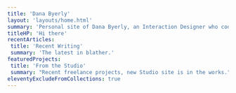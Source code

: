 ```yaml
---
title: 'Dana Byerly'
layout: 'layouts/home.html'
summary: 'Personal site of Dana Byerly, an Interaction Designer who codes'
titleHP: 'Hi there'
recentArticles:
 title: 'Recent Writing'
 summary: 'The latest in blather.'
featuredProjects:
 title: 'From the Studio'
 summary: "Recent freelance projects, new Studio site is in the works."
eleventyExcludeFromCollections: true
---
```

